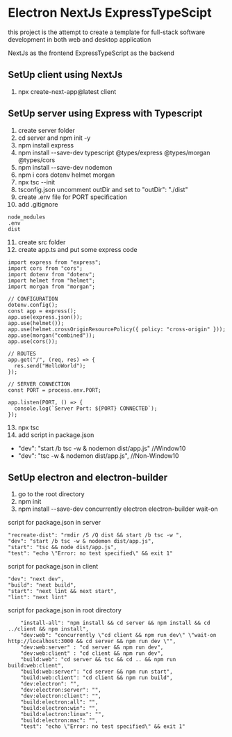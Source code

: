 # Electron NextJs ExpressTypeScipt

this project is the attempt to create a template for full-stack software development in both web and desktop application

NextJs as the frontend
ExpressTypeScript as the backend

## SetUp client using NextJs

1. npx create-next-app@latest client

## SetUp server using Express with Typescript

1. create server folder
2. cd server and npm init -y
3. npm install express
4. npm install --save-dev typescript @types/express @types/morgan @types/cors
5. npm install --save-dev nodemon
6. npm i cors dotenv helmet morgan
7. npx tsc --init
8. tsconfig.json uncomment outDir and set to "outDir": "./dist"
9. create .env file for PORT specification
10. add .gitignore
```
node_modules
.env
dist
```
11. create src folder
12. create app.ts and put some express code
```
import express from "express";
import cors from "cors";
import dotenv from "dotenv";
import helmet from "helmet";
import morgan from "morgan";

// CONFIGURATION
dotenv.config();
const app = express();
app.use(express.json());
app.use(helmet());
app.use(helmet.crossOriginResourcePolicy({ policy: "cross-origin" }));
app.use(morgan("combined"));
app.use(cors());

// ROUTES
app.get("/", (req, res) => {
  res.send("HelloWorld");
});

// SERVER CONNECTION
const PORT = process.env.PORT;

app.listen(PORT, () => {
  console.log(`Server Port: ${PORT} CONNECTED`);
});
```
13. npx tsc
14. add script in package.json
- "dev": "start /b tsc -w & nodemon dist/app.js" //Window10
- "dev": "tsc -w & nodemon dist/app.js", //Non-Window10

## SetUp electron and electron-builder
1. go to the root directory
2. npm init
3. npm install --save-dev concurrently electron electron-builder wait-on

script for package.json in server
```
"recreate-dist": "rmdir /S /Q dist && start /b tsc -w ",
"dev": "start /b tsc -w & nodemon dist/app.js",
"start": "tsc && node dist/app.js",
"test": "echo \"Error: no test specified\" && exit 1"
```

script for package.json in client
```
"dev": "next dev",
"build": "next build",
"start": "next lint && next start",
"lint": "next lint"
```

script for package.json in root directory
```
    "install-all": "npm install && cd server && npm install && cd ../client && npm install",
    "dev:web": "concurrently \"cd client && npm run dev\" \"wait-on http://localhost:3000 && cd server && npm run dev \"",
    "dev:web:server" : "cd server && npm run dev",
    "dev:web:client" : "cd client && npm run dev",
    "build:web": "cd server && tsc && cd .. && npm run build:web:client",
    "build:web:server": "cd server && npm run start",
    "build:web:client": "cd client && npm run build",
    "dev:electron": "",
    "dev:electron:server": "",
    "dev:electron:client": "",
    "build:electron:all": "",
    "build:electron:win": "",
    "build:electron:linux": "",
    "build:electron:mac": "",
    "test": "echo \"Error: no test specified\" && exit 1"
```
